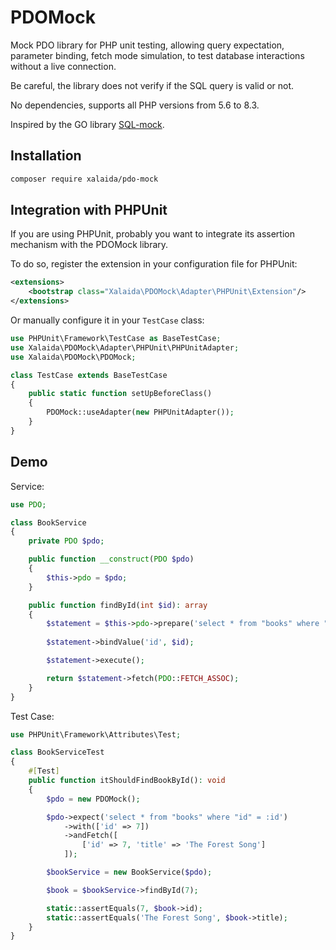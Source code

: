 # PDOMock

Mock PDO library for PHP unit testing, allowing query expectation, parameter binding, fetch mode simulation, to test database interactions without a live connection.

Be careful, the library does not verify if the SQL query is valid or not.

No dependencies, supports all PHP versions from 5.6 to 8.3.
 
Inspired by the GO library [SQL-mock](https://github.com/DATA-DOG/go-sqlmock).

## Installation

```bash
composer require xalaida/pdo-mock
```

## Integration with PHPUnit

If you are using PHPUnit, probably you want to integrate its assertion mechanism with the PDOMock library.

To do so, register the extension in your configuration file for PHPUnit:

```xml
<extensions>
    <bootstrap class="Xalaida\PDOMock\Adapter\PHPUnit\Extension"/>
</extensions>
```

Or manually configure it in your `TestCase` class:

```php
use PHPUnit\Framework\TestCase as BaseTestCase;
use Xalaida\PDOMock\Adapter\PHPUnit\PHPUnitAdapter;
use Xalaida\PDOMock\PDOMock;

class TestCase extends BaseTestCase
{
    public static function setUpBeforeClass()
    {
        PDOMock::useAdapter(new PHPUnitAdapter());
    }
}
```

## Demo

Service:

```php
use PDO;

class BookService
{
    private PDO $pdo;

    public function __construct(PDO $pdo) 
    {
        $this->pdo = $pdo;
    }

    public function findById(int $id): array
    {
        $statement = $this->pdo->prepare('select * from "books" where "id" = :id');
        
        $statement->bindValue('id', $id);

        $statement->execute();

        return $statement->fetch(PDO::FETCH_ASSOC);
    }
}
```

Test Case:

```php
use PHPUnit\Framework\Attributes\Test;

class BookServiceTest
{
    #[Test]
    public function itShouldFindBookById(): void
    {
        $pdo = new PDOMock();

        $pdo->expect('select * from "books" where "id" = :id')
            ->with(['id' => 7])
            ->andFetch([
                ['id' => 7, 'title' => 'The Forest Song']
            ]);

        $bookService = new BookService($pdo);

        $book = $bookService->findById(7);

        static::assertEquals(7, $book->id);
        static::assertEquals('The Forest Song', $book->title);
    }
}
```
